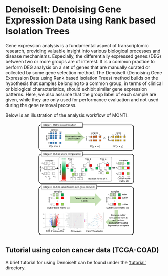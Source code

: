 # DenoiseIt: Denoising Gene Expression Data using Rank based Isolation Trees
Gene expression analysis is a fundamental aspect of transcriptomic research, providing valuable insight into various biological processes and disease mechanisms. Especially, the differentially expressed genes (DEG) between two or more groups are of interest. It is a common practice to perform DEG analysis on a set of genes that are manually curated or collected by some gene selection method.
The DenoiseIt (Denoising Gene Expression Data using Rank based Isolation Trees) method builds on the hypothesis that samples belonging to a common group, in terms of clinical or biological characteristics, should exhibit similar gene expression patterns. Here, we also assume that the group label of each sample are given, while they are only used for performance evaluation and not used during the gene removal process.

Below is an illustration of the analysis workflow of MONTI.
<p align="center"> <img src="./image/DenoiseIt_workflow.png" width="300"/> </p>

## Tutorial using colon cancer data (TCGA-COAD)
A brief tutorial for using DenoiseIt can be found under the ['tutorial'](tutorial) directory.
